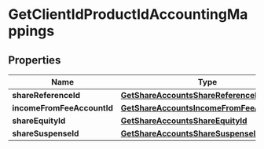 

# GetClientIdProductIdAccountingMappings

## Properties

Name | Type | Description | Notes
------------ | ------------- | ------------- | -------------
**shareReferenceId** | [**GetShareAccountsShareReferenceId**](GetShareAccountsShareReferenceId.md) |  |  [optional]
**incomeFromFeeAccountId** | [**GetShareAccountsIncomeFromFeeAccountId**](GetShareAccountsIncomeFromFeeAccountId.md) |  |  [optional]
**shareEquityId** | [**GetShareAccountsShareEquityId**](GetShareAccountsShareEquityId.md) |  |  [optional]
**shareSuspenseId** | [**GetShareAccountsShareSuspenseId**](GetShareAccountsShareSuspenseId.md) |  |  [optional]



